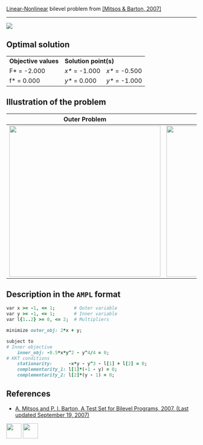 [Linear-Nonlinear](/BASBLib/LP-NLP-problems) bilevel problem from [\[Mitsos & Barton, 2007\]][Mitsos & Barton, 2007]

---

![](/BASBLib/images/mb_2007_16_eq.jpg)

## Optimal solution

<table>
  <tr>
    <td><b>Objective values</b></td>
    <td colspan="2"><b>Solution point(s)</b></td>
  </tr>
  <tr>
    <td>F* = -2.000</td>
    <td><i>x*</i> = -1.000</td>
    <td><i>x*</i> = -0.500</td>
  </tr>
  <tr>
    <td>f* = 0.000</td>
    <td><i>y*</i> = 0.000</td>
    <td><i>y*</i> = -1.000</td>
  </tr>
</table>

## Illustration of the problem

Outer Problem    | Inner Problem    |
---------------- | ---------------- |
<img src="/BASBLib/images/mb_2007_16_outer.jpg" width="400"> | <img src="/BASBLib/images/mb_2007_16_inner.jpg" width="400"> |

## Description in the `AMPL` format

```ruby
var x >= -1, <= 1;       # Outer variable
var y >= -1, <= 1;       # Inner variable
var l{1..2} >= 0, <= 2;  # Multipliers

minimize outer_obj: 2*x + y;

subject to
# Inner objective
    inner_obj: -0.5*x*y^2 - y^4/4 = 0;
# KKT conditions
    stationarity:      -x*y - y^3 - l[1] + l[2] = 0;
    complementarity_1: l[1]*(-1 - y) = 0;
    complementarity_2: l[2]*(y - 1) = 0;
```

##  References

 - [A. Mitsos and P. I. Barton, A Test Set for Bilevel Programs, 2007. (Last updated September 19, 2007)](https://www.researchgate.net/publication/228455291_A_test_set_for_bilevel_programs)

[<img src="http://www.interupgrade.com/images/pfeil-backbutton.png" width="40" height="40">](/BASBLib/LP-NLP-problems "Back to summary of LP-NLP bilevel problems")
[<img src="https://cdn1.iconfinder.com/data/icons/MetroStation-PNG/128/MB__home.png" width="40" height="40">](/BASBLib/index "Back to homepage")

[Mitsos & Barton, 2007]: https://www.researchgate.net/publication/228455291_A_test_set_for_bilevel_programs
